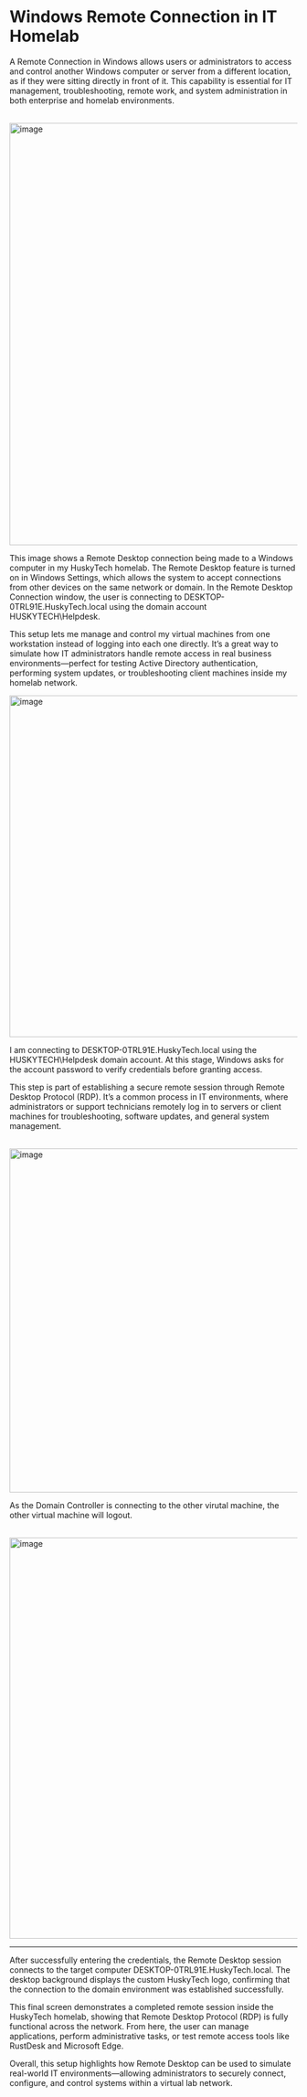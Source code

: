 
<h1>Windows Remote Connection in IT Homelab</h1>

<p>
  A Remote Connection in Windows allows users or administrators to access and control another Windows computer or server from a different location, as if they were sitting directly in front of it. This capability is essential for IT management, troubleshooting, remote work, and system administration in both enterprise and homelab environments.
</p>

<br>

<img width="1364" height="739" alt="image" src="https://github.com/user-attachments/assets/64794316-1008-46b4-981b-28c290e6609e" />

<br>

<p>
  This image shows a Remote Desktop connection being made to a Windows computer in my HuskyTech homelab. The Remote Desktop feature is turned on in Windows Settings, which allows the system to accept connections from other devices on the same network or domain. In the Remote Desktop Connection window, the user is connecting to DESKTOP-0TRL91E.HuskyTech.local using the domain account HUSKYTECH\Helpdesk.

This setup lets me manage and control my virtual machines from one workstation instead of logging into each one directly. It’s a great way to simulate how IT administrators handle remote access in real business environments—perfect for testing Active Directory authentication, performing system updates, or troubleshooting client machines inside my homelab network.
</p>


<img width="972" height="598" alt="image" src="https://github.com/user-attachments/assets/8817b965-b02a-470d-9024-05ab214772de" />

<br>

<p>
I am connecting to DESKTOP-0TRL91E.HuskyTech.local using the HUSKYTECH\Helpdesk domain account. At this stage, Windows asks for the account password to verify credentials before granting access.

This step is part of establishing a secure remote session through Remote Desktop Protocol (RDP). It’s a common process in IT environments, where administrators or support technicians remotely log in to servers or client machines for troubleshooting, software updates, and general system management.
</p>


<br>

<img width="810" height="602" alt="image" src="https://github.com/user-attachments/assets/ab2ee3f7-aec8-46f9-8e82-19da963945e0" />

<br>


<p>As the Domain Controller is connecting to the other virutal machine, the other virtual machine will logout.</p>

<br>

<img width="1361" height="702" alt="image" src="https://github.com/user-attachments/assets/50966a27-859d-4781-b97a-f4fbdf229f83" />
<br>
<hr>

<p>
After successfully entering the credentials, the Remote Desktop session connects to the target computer DESKTOP-0TRL91E.HuskyTech.local. The desktop background displays the custom HuskyTech logo, confirming that the connection to the domain environment was established successfully.

This final screen demonstrates a completed remote session inside the HuskyTech homelab, showing that Remote Desktop Protocol (RDP) is fully functional across the network. From here, the user can manage applications, perform administrative tasks, or test remote access tools like RustDesk and Microsoft Edge.

Overall, this setup highlights how Remote Desktop can be used to simulate real-world IT environments—allowing administrators to securely connect, configure, and control systems within a virtual lab network.
  
</p>
